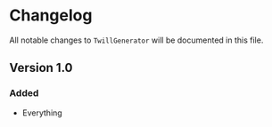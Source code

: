# Changelog

All notable changes to `TwillGenerator` will be documented in this file.

## Version 1.0

### Added
- Everything
